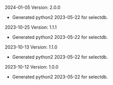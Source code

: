 2024-01-05 Version: 2.0.0
- Generated python2 2023-05-22 for selectdb.

2023-10-25 Version: 1.1.1
- Generated python2 2023-05-22 for selectdb.

2023-10-13 Version: 1.1.0
- Generated python2 2023-05-22 for selectdb.

2023-10-12 Version: 1.0.0
- Generated python2 2023-05-22 for selectdb.


